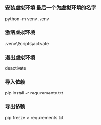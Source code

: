 ### 安装虚拟环境  最后一个为虚拟环境的名字
python -m venv .venv
### 激活虚拟环境
.venv\Scripts\activate
### 退出虚拟环境
deactivate
### 导入依赖
pip install -r requirements.txt
### 导出依赖
pip freeze > requirements.txt

